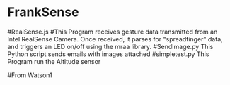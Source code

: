 # FrankSense

#RealSense.js
#This Program receives gesture data transmitted from an Intel RealSense Camera. Once received, it parses for "spreadfinger" data, and triggers an LED on/off using the mraa library.
#SendImage.py
This Python script sends emails with images attached
#simpletest.py
This Program run the Altitude sensor


#From Watson1
